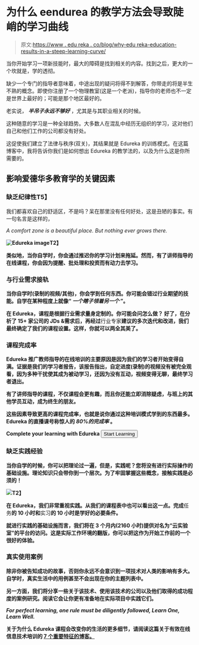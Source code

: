 # 为什么 eendurea 的教学方法会导致陡峭的学习曲线

> 原文:[https://www . edu reka . co/blog/why-edu reka-education-results-in-a-steep-learning-curve/](https://www.edureka.co/blog/why-edureka-pedagogy-results-in-a-steep-learning-curve/)

当你开始学习一项新技能时，最大的障碍是找到相关的内容。找到之后，更大的一个坎就是，学的透彻。

缺少一个专门的指导者意味着，中途出现的疑问将得不到解答，你带走的将是半生不熟的概念。即使你注册了一个物理教室(这是一个老派)，指导你的老师也不一定是世界上最好的；可能是那个地区最好的。

老实说， ***半吊子永远不够好*** ，尤其是与其职业相关的时候。

这种随意的学习是一种全球趋势。大多数人在混乱中经历无组织的学习，这对他们自己和他们工作的公司都没有好处。

这促使我们建立了法律与秩序(双关)，其结果就是 Edureka 的训练模式。在这篇博客中，我将告诉你我们是如何想出 Edureka 的教学法的，以及为什么这是你所需要的。

## **影响爱德华多教育学的关键因素**

### **缺乏纪律性**T5】

我们都喜欢自己的舒适区，不是吗？呆在那里没有任何好处，这是丑陋的事实。有一句名言是这样的，

*A comfort zone is a beautiful place. But nothing ever grows there.*

**![Edureka image](../Images/40514b97c36e6bd6c6af540b983101a2.png)T2】**

**类似地，当你自学时，你会通过推迟你的学习计划来拖延。然而，有了讲师指导的在线课程，你会因为提醒、批处理和投资而有动力去学习。**

### ****与行业需求接轨****

**当你自学时(录制的视频/其他)，你会学到任何东西。你可能会错过行业期望的技能。自学在某种程度上就像“ ***一个瞎子领着另一个*** ”。**

**在 Edureka，课程是根据行业需求量身定制的。你可能会问怎么做？ 好了，在分析了 **15+** 家公司的 JDs &需求后，再经过**行业专家**建议的多次迭代和改进，我们最终确定了我们的课程设置。这样，你就可以两全其美了。**

### ****课程完成率****

**Edureka 推广教师指导的在线培训的主要原因是因为我们的学习者开始变得自满。证据是我们的学习者报告，该报告指出，自定进度(录制)的视频没有被完全观看，因为多种干扰使其成为被动学习，还因为没有互动，视频变得无聊，最终学习者退出。**

**有了讲师指导的课程，不仅课程会更有趣，而且你还能立即消除疑虑，与班上的其他学员互动，成为终生的朋友。**

**这些因素导致更高的课程完成率，也就是说你通过这种培训模式学到的东西最多。 **Edureka 的直播课**号称惊人的 ***80%的完成率*** 。**

**Complete your learning with Edureka [<button>Start Learning</button>](https://www.edureka.co)**

### ****缺乏实践经验****

**当你自学的时候，你可以把理论过一遍，但是，实践呢？您将没有进行实际操作的基础设施。理论知识只会带你到一个层次。为了牢固掌握这些概念，接触实践是必须的！**

**![](../Images/b75ef8f00c8bb5fb6f5ecf0ab748df2b.png)T2】**

**在 Edureka，我们非常重视实践。从我们的课程表中也可以看出这一点。完成**任务**的 **10 小时**和**实习**的 **10 小时**是学好的必要条件。**

**就进行实践的基础设施而言，我们将在 3 个月内(2160 小时)提供对名为“**云实验室**”的平台的访问。这是实际工作环境的翻版，你可以把这作为开始工作前的一个很好的体验。**

### ****真实使用案例****

**除非你被告知成功的故事，否则你永远不会意识到一项技术对人类的影响有多大。自学时，真实生活中的用例甚至不会出现在你的主题列表中。**

**另一方面，我们将分享一些关于该技术、使用该技术的公司以及他们取得的成功程度的案例研究。阅读它会让你更有准备地在实际项目中实践它们。**

***For perfect learning, one rule must be diligently followed, Learn One, Learn Well.***

****关于为什么 Edureka 课程会改变你的生活的更多细节，请阅读这篇关于有效在线信息技术培训的 [7 个重要特征的博客。](https://www.edureka.co/blog/7-characteristics-of-an-effective-online-it-training/)****